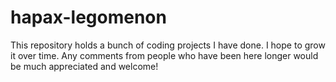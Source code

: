 # hapax-legomenon

This repository holds a bunch of coding projects I have done. I hope to grow it over time.
Any comments from people who have been here longer would be much appreciated and welcome!
